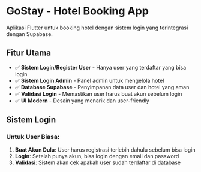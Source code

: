 # GoStay - Hotel Booking App

Aplikasi Flutter untuk booking hotel dengan sistem login yang terintegrasi dengan Supabase.

## Fitur Utama

- ✅ **Sistem Login/Register User** - Hanya user yang terdaftar yang bisa login
- ✅ **Sistem Login Admin** - Panel admin untuk mengelola hotel
- ✅ **Database Supabase** - Penyimpanan data user dan hotel yang aman
- ✅ **Validasi Login** - Memastikan user harus buat akun sebelum login
- ✅ **UI Modern** - Desain yang menarik dan user-friendly

## Sistem Login

### Untuk User Biasa:

1. **Buat Akun Dulu**: User harus registrasi terlebih dahulu sebelum bisa login
2. **Login**: Setelah punya akun, bisa login dengan email dan password
3. **Validasi**: Sistem akan cek apakah user sudah terdaftar di database
